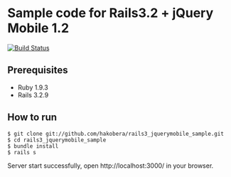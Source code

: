 # Sample code for Rails3.2 + jQuery Mobile 1.2

[![Build Status](https://secure.travis-ci.org/hakobera/rails3_jquerymobile_sample.png)](http://travis-ci.org/hakobera/rails3_jquerymobile_sample)

## Prerequisites

- Ruby 1.9.3
- Rails 3.2.9

## How to run

```
$ git clone git://github.com/hakobera/rails3_jquerymobile_sample.git
$ cd rails3_jquerymobile_sample
$ bundle install
$ rails s
```

Server start successfully, open http://localhost:3000/ in your browser.
